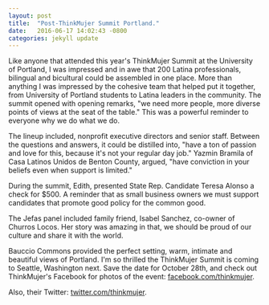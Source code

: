 ```yaml
---
layout: post
title:  "Post-ThinkMujer Summit Portland."
date:   2016-06-17 14:02:43 -0800
categories: jekyll update
---
```


Like anyone that attended this year's ThinkMujer Summit at the University of Portland, I was impressed and in awe that 200 Latina professionals, bilingual and bicultural could be assembled in one place. More than anything I was impressed by the cohesive team that helped put it together, from University of Portland students to Latina leaders in the community. The summit opened with opening remarks, "we need more people, more diverse points of views at the seat of the table." This was a powerful reminder to everyone why we do what we do.

The lineup included, nonprofit executive directors and senior staff. Between the questions and answers, it could be distilled into, "have a ton of passion and love for this, because it's not your regular day job." Yazmin Bramila of Casa Latinos Unidos de Benton County, argued, "have conviction in your beliefs even when support is limited."

During the summit, Edith, presented State Rep. Candidate Teresa Alonso a check for $500. A reminder that as small business owners we must support candidates that promote good policy for the common good.

The Jefas panel included family friend, Isabel Sanchez, co-owner of Churros Locos. Her story was amazing in that, we should be proud of our culture and share it with the world.

Bauccio Commons provided the perfect setting, warm, intimate and beautiful views of Portland. I'm so thrilled the ThinkMujer Summit is coming to Seattle, Washington next. Save the date for October 28th, and check out ThinkMujer's Facebook for photos of the event: [facebook.com/thinkmujer](https://facebook.com/thinkmujer).

Also, their Twitter: [twitter.com/thinkmujer](https://twitter.com/thinkmujer).
